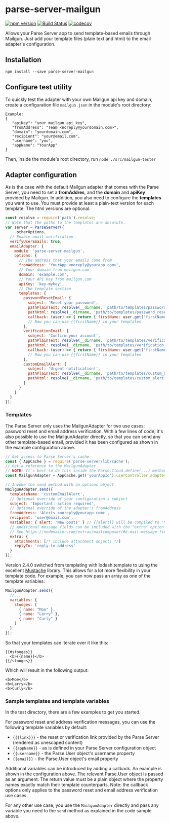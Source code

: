 # parse-server-mailgun 

[![npm version](https://badge.fury.io/js/parse-server-mailgun.svg)](https://badge.fury.io/js/parse-server-mailgun)
[![Build Status](https://travis-ci.org/sebsylvester/parse-server-mailgun.svg?branch=master)](https://travis-ci.org/sebsylvester/parse-server-mailgun) 
[![codecov](https://codecov.io/gh/sebsylvester/parse-server-mailgun/branch/master/graph/badge.svg)](https://codecov.io/gh/sebsylvester/parse-server-mailgun)

Allows your Parse Server app to send template-based emails through Mailgun. Just add your template files (plain text and html) to the email adapter's configuration.

## Installation

`npm install --save parse-server-mailgun`

## Configure test utility
To quickly test the adapter with your own Mailgun api key and domain, create a configuration file ```mailgun.json``` in the module's root directory:
```
Example:
{
   "apiKey": "your mailgun api key",
   "fromAddress": "Team <noreply@yourdomain.com>",
   "domain": "yourdomain.com",
   "recipient": "your@email.com",
   "username": "you",
   "appName": "YourApp"
}
```
Then, inside the module's root directory, run ```node ./src/mailgun-tester```

## Adapter configuration
As is the case with the default Mailgun adapter that comes with the Parse Server, you need to set a **fromAddres**, and the **domain** and **apiKey** provided by Mailgun.
In addition, you also need to configure the **templates** you want to use.
You must provide at least a plain-text version for each template. The html versions are optional.

```js
const resolve = require('path').resolve;
// Note that the paths to the templates are absolute.
var server = ParseServer({
  ...otherOptions,
  // Enable email verification
  verifyUserEmails: true,
  emailAdapter: {
    module: 'parse-server-mailgun',
    options: {
      // The address that your emails come from
      fromAddress: 'YourApp <noreply@yourapp.com>',
      // Your domain from mailgun.com
      domain: 'example.com',
      // Your API key from mailgun.com
      apiKey: 'key-mykey',
      // The template section
      templates: {
        passwordResetEmail: {
          subject: 'Reset your password',
          pathPlainText: resolve(__dirname, 'path/to/templates/password_reset_email.txt'),
          pathHtml: resolve(__dirname, 'path/to/templates/password_reset_email.html'),
          callback: (user) => { return { firstName: user.get('firstName') }}
          // Now you can use {{firstName}} in your templates
        },
        verificationEmail: {
          subject: 'Confirm your account',
          pathPlainText: resolve(__dirname, 'path/to/templates/verification_email.txt'),
          pathHtml: resolve(__dirname, 'path/to/templates/verification_email.html'),
          callback: (user) => { return { firstName: user.get('firstName') }}
          // Now you can use {{firstName}} in your templates
        },
        customEmailAlert: {
          subject: 'Urgent notification!',
          pathPlainText: resolve(__dirname, 'path/to/templates/custom_alert.txt'),
          pathHtml: resolve(__dirname, 'path/to/templates/custom_alert.html'),
        }
      }
    }
  }
});
```

### Templates
The Parse Server only uses the MailgunAdapter for two use cases: password reset and email address verification.
With a few lines of code, it's also possible to use the MailgunAdapter directly, so that you can send any other template-based email, 
provided it has been configured as shown in the example configuration above.

```js
// Get access to Parse Server's cache
const { AppCache } = require('parse-server/lib/cache');
// Get a reference to the MailgunAdapter
// NOTE: It's best to do this inside the Parse.Cloud.define(...) method body and not at the top of your file with your other imports. This gives Parse Server time to boot, setup cloud code and the email adapter.
const MailgunAdapter = AppCache.get('yourAppId').userController.adapter;

// Invoke the send method with an options object
MailgunAdapter.send({
  templateName: 'customEmailAlert',
  // Optional override of your configuration's subject
  subject: 'Important: action required',
  // Optional override of the adapter's fromAddress
  fromAddress: 'Alerts <noreply@yourapp.com>',
  recipient: 'user@email.com',
  variables: { alert: 'New posts' } // {{alert}} will be compiled to 'New posts'
  // Additional message fields can be included with the "extra" option
  // See https://nodemailer.com/extras/mailcomposer/#e-mail-message-fields for an overview of what can be included
  extra: {
    attachments: [/* include attachment objects */]
    replyTo: 'reply-to-address'
  }
});
```

Version 2.4.0 switched from templating with lodash.template to using the excellent [Mustache](https://github.com/janl/mustache.js) library. This allows for a lot more flexibility in your template code. For example, you can now pass an array as one of the template variables:
```js
MailgunAdapter.send({
  //...
  variables: { 
    stooges: [
      { name: "Moe" }, 
      { name: "Larry" }, 
      { name: "Curly" }
    ]
  }
});
```

So that your templates can iterate over it like this:
```
{{#stooges}}
  <b>{{name}}</b>
{{/stooges}}
```

Which will result in the following output:
```
<b>Moe</b>
<b>Larry</b>
<b>Curly</b>
```

### Sample templates and template variables
In the test directory, there are a few examples to get you started.

For password reset and address verification messages, you can use the following template variables by default:
* `{{{link}}}` - the reset or verification link provided by the Parse Server (rendered as unescaped content)
* `{{appName}}` - as is defined in your Parse Server configuration object
* `{{username}}` - the Parse.User object's username property
* `{{email}}` - the Parse.User object's email property

Additional variables can be introduced by adding a callback.
An example is shown in the configuration above. The relevant Parse.User object is passed as an argument. The return value must be a plain object where the property names exactly match their template counterparts.
Note: the callback options only applies to the password reset and email address verification use cases.

For any other use case, you use the ```MailgunAdapter``` directly and pass any variable you need to the ```send``` method as explained in the code sample above.